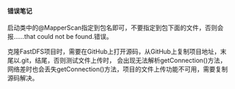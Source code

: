#### 错误笔记
启动类中的@MapperScan指定到包名即可，不要指定到包下面的文件，否则会报……that could not be found.错误。

克隆FastDFS项目时，需要在GitHub上打开源码，从GitHub上复制项目地址，末尾以.git，结尾，否则测试文件上传时，
会出现无法解析getConnection()方法，网络差时也会丢失getConnection()方法，项目的文件上传功能不可用，需要复制源码解决。
